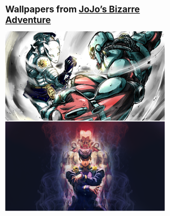 # Wallpapers from [JoJo’s Bizarre Adventure]

[![Crazy Diamond vs Killer Queen](wallpapers/crazy-diamond-vs-killer-queen.jpg)](https://reddit.com/r/StardustCrusaders/comments/2zeaua/crazy_diamond_vs_killer_queen/)
[![Josuke Higashikata – Crazy Diamond](wallpapers/josuke-higashikata-crazy-diamond.png)](https://wall.alphacoders.com/big.php?i=755384)

[JoJo’s Bizarre Adventure]: https://jojo.fandom.com
